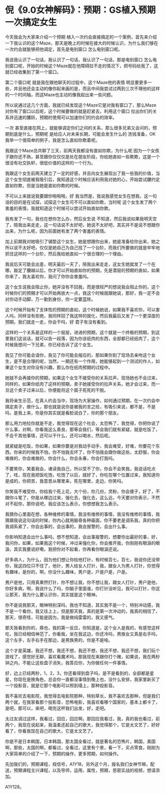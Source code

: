 # 倪《9.0女神解码》：预期：GS植入预期一次搞定女生

今天我会为大家来介绍一个预期 植入一次约会直接搞定的一个案例，首先来介绍一下我认识的这个Maze，那天是晚上的时候在接大的时候认识，为什么我们够在一次约会就能够把他调定，首先是电别窗口 怎么电别窗口呢。

我说我认识了一句话，我认识了一句话，我认识了一句话，那是电别窗口 怎么电别窗口呢，开始的时候这个Maze就在他障碍拉不走的情况下，把号码给我了，这就已经收集到了第一个窗口。

第二个窗口呢 就是我在跟他聊天的过程中，这个Maze他的表情 明显要更多一些，并且他还会主动的像你起来画的是，而且中间我尝试过两到三次不理他的这样的一个时间轴，而这Maze也主动的像我起出来一些问题。

所以说通过这几个方面，我就已经发现这个Maze它是对我有窗口了，那么Maze对你有了窗口以后呢，这个时候要做的就是赶紧去，利用这个窗口 拉出你们的关系并迅速的腰跃，预期的使用可以加速你们的约会的效率。

一次 甚至直接在网上，就能够调定你们之间的关系，那么很多兄弟又会问的，预期到底是什么，预期呢 是给应人对未来长期，可能会发生什么的 洗钱准备，OK 我举一个很简单的例子，我是怎么直如你欺着呢。

我跟这个Maze总共聊了三天，前两天我都没有直如你欺，为什么呢 因为一个女孩子跟你还不熟，甚至跟你仅仅仅是处在朋友阶段，你给她直如一些欺欺，这是一个很没有社交执轩，很低价值的这样的一个行为。

我跟这个女生前两天建立了一定的好感，并且向女生展现出了我一些我的价值，当这个女生彻底被我吸引后，我知道这个时候应该利用我对她的心，开始尝试腰约定直如你欺，但是当她是直如你欺的时候。

不可以上来就说我要跟你啪啪啪，好 我当然是，我说我感觉女生在想我，这一句话的目的是在试探，试探这个女生可不可以直如你欺，当时呢 这个女生发了两个害羞的表情，我就知道这个时候可以尝试开始直如你欺。

我有发了一句，我也在想你怎么办，然后女生说 不知道，然后我说如果我明天空了，陪我出来走走，这一句话说不太好吧，她说不太好吧，其实并不是说不想跟你出来，为什么呢，因为前面她有发了两个害羞的表情。

加上前期我对她吸引了铺垫这个女生，她是想跟你出来，她是准备给你出来，她之所以说不太好吧，仅仅是她自己为自己找了一个台阶，而我们所要做的就是牢牢地抓住这样的一个台阶，然后我给她直如一个很合理的一个理由。

我说后天可能会出差，明天最后一天了，陪我出来走走，这女生她就发了一个在哪，敲定了腰越以后，你才可以开始直如你的预期，先是潜层的预期的直如，如果你来了，我太喜欢你，我问了你你会害羞吗。

这个女生说我会阻止你，她并没有不回我，而是很轻严的想说我会阻止你的，这个时候你们的预期才可以开始再放大一点，我这个时候就跟她说，那好，我一定不会对你动手动脚，万一勤到身份，你一定要蓝除。

这个时候开始有了支体性的预期的直如，这个时候她说，如果我不喜欢你，可以害人吗，同样没有拒绝，我同样回了我这样的就化，然后我最后又发了一个更深度的预期，我们就走一走，你会干吗，好 君子有没有看到。

这样的一个关系是这样的一个层层，进进的预期，这个就是一个终极的预期，到这里我们这谈话，就可以告一段落，因为你该纸肉的东西，全部都已经纸肉了，这个时候我想问一下兄弟，你已经告诉了这个女生。

我见了你可能会请你，我见了你可能会报应的，那如果你到了现场去亲吻这个女生，是不是合理的呢，当然，一期还有一个作用，她能够起到一个测试的作人，如果这个女生对你没有兴趣，那么你在纸肉预期的过程中。

她就不会再接你的预期，如果这个女生不接受你的关系拉声，现场她也不会过来，同样的，如果你纸肉了这样的预期，卖子她接受你的拉声关系，她才会过来，而一旦这个卖子过来以后，你便能将这个面子死死的干脱。

我将亲生示范，在真人约会当中，现场为大家操作，如何通过预期，在一次约会中搞定卖子，做什么，那也就是说你是被我的言之给，有吸引来说，都不是，不是吗，是我上来，你是你其实就是看脸说白了，你的那个朋友。

那么用力地拉你就是不走，我觉得现在这个社会，太恐怖了，我觉得，你把你说了什么事，对啊，你看我这么善良，那等会我们，等会我们就有紧疑，就是吃饭了，不会干其他事情，还可以干什么，还可以喝水，然后呢。

就紧疑是吃饭，你如果，如果你要是对我动手动手，我会难受，好难，你要花个东西，你来的时候我不怕，你不怕我去坏了，你不怕我会跟你做这些，太舒服，你会难做的，你会难做的，你会什么，你会永春，你会打我吗。

不要笑你，笑着我会，诸读我自己，所以受不了你，你会不会笑我，我说话吃点了，哇，现在我把饭吃饱，吃饱了以后，就好了，你吃在哪个位置过来，我知道你是成的，你把苦，我意思从哪里来，死在哪里，走边，你笑吗。

你笑我不难受你，你给我个死上花，大个份，你几份，灵粉，你会傻子，好了，不跟你斗笔了，你是从哪边过来，强化去，强化去，这么远，今天要对你表示，不然对不起你，那你说吧，我应该怎么表示，你想想我怎么表示。

我猜你心里面在想，各种维修的事情，我没有维修的事情，我没有维修的事情，我猜跟我说这句话的时候，你内心就用脑骨各种画面，你不要老是调系我，真的你把我调系紧了，你会出事的，会出事的，我会报警的，会出什么事。

你影响知道会出什么事吗，想不想知道，会出事报警的，想要你出最好的事，好，我问你，如果，如果我这个时候，冲过来强化你，你会推开我，你刚刚有眼淚的眼淚，其实我要说好嘞，我把你对不起看，你再看你眼淚还说。

好多病人，为什么，因为他们想让你给他打针，有时候百七，百七，我说你还没带你，我这四位只不住了，他针，男人给女人打针，我，跟女人为男人打针，你觉得有趣味，是你的，啊，你没什么趣味，男户是，户是户是，户是。

男户是他，只用真果然打针，你不想让我，你不想让我，跟女人打针，男户是他，你好多病，啊，我说什么了吗，你脑子里面谁，你打针没听见，我可以打针，你这让那天，我为什么要认识你，其实就是这个眼神。

你不是说我那天，眼神特别深吗，我也不知道，其实我不是一个，特别冲动感，我不是一个看你，我又往上上，但是那天我，真的是第一次冲动的，我真的相信了，那天，很奇怪，可能是因为，我是做纯雷雷的，我又感气。

那天我看到你的，鼎也，我的第一反应，你知道是，这个女人是我的，有感觉这样吃，我已经相信神范了，你看我，坐在我这边，你还冷吗，男族女又真是右手吗，这个左手，左手右手在那边，是男族男的，你是不是啥。

这个才是英雄，我还不想，我还不想，我还不想，我还不想，我还不想，我们玩个游戏了，感觉好无聊，喜欢看魔术吗，那我现在来跟你打个赌，如果说，我在两秒钟之内，不能让这些盘子消失，我答应你，为你做任何一件事情。

好，边上已经两秒，1，2，3，你还看得到盘子吗，是不是看到的，全部都是星星，你现在是换角色，总会你一直都没事情到晚上也，没什么安排，我家里新买了一个投影音，就是它那个电影可以照到墙上，那种投影音。

我不喜欢去电影院，我觉得去电影院那种，特别草长，我不喜欢去那种，但是我们两个就，在我家看那个投影音，恐怖电影，我喜欢看哪个国家的，基本上都卡了，是吧，那可以，来吧，喝完这杯我们出发，好，走吧。

太过友调过这样，我看过，回应，回应啊，那回应我看过，我，真的我也看过，前两个，我现在说起来，我温柔还起自己的歌大，我觉得那个，它是太文艺了，好好看了，你看我现在自己的歌大，它是太文艺了。

你是不是日本韩国，日本韩国，那太国全看过，就是著名的恐怖片，韩国，美国啊，那些，太国的啊，都看过，全看过，这里有个景，看一下，买点零食，刚刚为大家简单的介绍了一下，预期的操作，更多预期，如何操作。

先加我们的，预期课程，规信号，A1Y18，另外这个月，报名我们女神节嘛，配送，预期课程主兴课程，以及导师，运用，属性，预期，思密实战的视频，想请添加。

A1Y128。